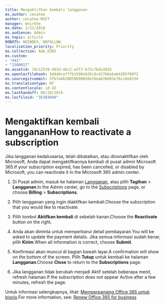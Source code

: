 ```yaml
---
title: Mengaktifkan kembali langganan
ms.author: cmcatee
author: cmcatee-MSFT
manager: mnirkhe
ms.date: 2/21/2018
ms.audience: Admin
ms.topic: article
ROBOTS: NOINDEX, NOFOLLOW
localization_priority: Priority
ms.collection: Adm_O365
ms.custom:
- "441"
- "1500017"
ms.assetid: 7dc125f8-491d-4bc2-a2f2-b73c7bda3035
ms.openlocfilehash: 5d446cefffb1598a5d2c8cd17b6eba64205f00f2
ms.sourcegitcommit: 5fb7a4b28859690020efdea630d03e70cc0e6334
ms.translationtype: HT
ms.contentlocale: id-ID
ms.lasthandoff: 06/28/2019
ms.locfileid: "35383640"
---
```

# <a name="how-to-reactivate-a-subscription"></a><span data-ttu-id="45258-102">Mengaktifkan kembali langganan</span><span class="sxs-lookup"><span data-stu-id="45258-102">How to reactivate a subscription</span></span>

<span data-ttu-id="45258-103">Jika langganan kedaluwarsa, telah dibatalkan, atau dinonaktifkan oleh Microsoft, Anda dapat mengaktifkannya kembali di pusat admin Microsoft 365.</span><span class="sxs-lookup"><span data-stu-id="45258-103">If your subscription expired, has been cancelled, or disabled by Microsoft, you can reactivate it in the Microsoft 365 admin center.</span></span>
  
1. <span data-ttu-id="45258-104">Di Pusat admin, masuk ke halaman [Langganan](https://go.microsoft.com/fwlink/p/?linkid=842054), atau pilih **Tagihan** \> **Langganan**.</span><span class="sxs-lookup"><span data-stu-id="45258-104">In the Admin center, go to the [Subscriptions](https://go.microsoft.com/fwlink/p/?linkid=842054) page, or choose **Billing** \> **Subscriptions**.</span></span>

2. <span data-ttu-id="45258-105">Pilih langganan yang ingin diaktifkan kembali.</span><span class="sxs-lookup"><span data-stu-id="45258-105">Choose the subscription that you would like to reactivate.</span></span>

3. <span data-ttu-id="45258-106">Pilih tombol **Aktifkan kembali** di sebelah kanan.</span><span class="sxs-lookup"><span data-stu-id="45258-106">Choose the **Reactivate** button on the right.</span></span>

4. <span data-ttu-id="45258-107">Anda akan diminta untuk memperbarui detail pembayaran.</span><span class="sxs-lookup"><span data-stu-id="45258-107">You will be asked to update the payment details.</span></span> <span data-ttu-id="45258-108">Jika semua informasi sudah benar, pilih **Kirim**.</span><span class="sxs-lookup"><span data-stu-id="45258-108">When all information is correct, choose **Submit**.</span></span>

5. <span data-ttu-id="45258-109">Konfirmasi akan muncul di bagian bawah layar.</span><span class="sxs-lookup"><span data-stu-id="45258-109">A confirmation will show on the bottom of the screen.</span></span> <span data-ttu-id="45258-110">Pilih **Tutup** untuk kembali ke halaman **Langganan**.</span><span class="sxs-lookup"><span data-stu-id="45258-110">Choose **Close** to return to the **Subscriptions** page.</span></span>

6. <span data-ttu-id="45258-111">Jika langganan tidak berubah menjadi Aktif setelah beberapa menit, refresh halaman.</span><span class="sxs-lookup"><span data-stu-id="45258-111">If the subscription does not appear Active after a few minutes, refresh the page.</span></span>

<span data-ttu-id="45258-112">Untuk informasi selengkapnya, lihat: [Memperpanjang Office 365 untuk bisnis](https://support.office.com/article/8d83b530-f4ca-47f6-a666-e5791cbacc7e).</span><span class="sxs-lookup"><span data-stu-id="45258-112">For more information, see: [Renew Office 365 for business](https://support.office.com/article/8d83b530-f4ca-47f6-a666-e5791cbacc7e)</span></span>
  
